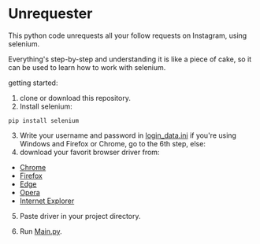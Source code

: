 # Unrequester

This python code unrequests all your follow requests on Instagram, using selenium.

Everything's step-by-step and understanding it is like a piece of cake, so it can be used to learn how to work with selenium.


getting started:
1. clone or download this repository.
2. Install selenium:
```
pip install selenium
```
3. Write your username and password in [login_data.ini](https://github.com/ChamRun/Unrequester/blob/main/login_data.ini)
if you're using Windows and Firefox or Chrome, go to the 6th step, else:
4. download your favorit browser driver from:
+ [Chrome](https://chromedriver.chromium.org/downloads)
+ [Firefox](https://github.com/mozilla/geckodriver/releases)
+ [Edge](https://developer.microsoft.com/en-us/microsoft-edge/tools/webdriver/)
+ [Opera](https://github.com/operasoftware/operachromiumdriver/releases)
+ [Internet Explorer](https://www.selenium.dev/downloads/)

5. Paste driver in your project directory.
 
6. Run [Main.py](https://github.com/ChamRun/Unrequester/blob/main/Main.py).

